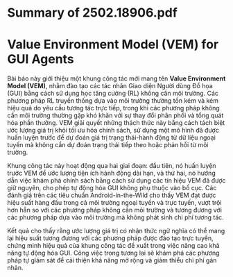 # Summary of 2502.18906.pdf

# Value Environment Model (VEM) for GUI Agents

Bài báo này giới thiệu một khung công tác mới mang tên **Value Environment Model (VEM)**, nhằm đào tạo các tác nhân Giao diện Người dùng Đồ họa (GUI) bằng cách sử dụng học tăng cường (RL) không cần môi trường. Các phương pháp RL truyền thống dựa vào môi trường thường tốn kém và kém hiệu quả do yêu cầu tương tác trực tiếp, trong khi các phương pháp không cần môi trường thường gặp khó khăn với sự thay đổi phân phối và tổng quát hóa phần thưởng. VEM giải quyết những thách thức này bằng cách tách biệt ước lượng giá trị khỏi tối ưu hóa chính sách, sử dụng một mô hình đã được huấn luyện trước để dự đoán giá trị trạng thái-hành động từ dữ liệu ngoại tuyến mà không cần dự đoán trạng thái tiếp theo hoặc phản hồi từ môi trường.

Khung công tác này hoạt động qua hai giai đoạn: đầu tiên, nó huấn luyện trước VEM để ước lượng tiện ích hành động dài hạn, và thứ hai, nó hướng dẫn việc khám phá chính sách bằng cách sử dụng các tín hiệu VEM đã được giữ nguyên, cho phép tự động hóa GUI không phụ thuộc vào bố cục. Các đánh giá trên các tiêu chuẩn Android-in-the-Wild cho thấy VEM đạt được hiệu suất hàng đầu trong cả môi trường ngoại tuyến và trực tuyến, vượt trội hơn hẳn so với các phương pháp không cần môi trường và tương đương với các phương pháp dựa vào môi trường mà không phát sinh chi phí tương tác.

Kết quả cho thấy rằng ước lượng giá trị có nhận thức ngữ nghĩa có thể mang lại hiệu suất tương đương với các phương pháp được đào tạo trực tuyến, chứng minh hiệu quả của khung công tác đề xuất trong việc nâng cao khả năng tự động hóa GUI. Công việc trong tương lai sẽ khám phá các phương pháp tự giám sát để cải thiện khả năng mở rộng và giảm thiểu chi phí gán nhãn.
